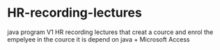 # HR-recording-lectures
java program V1 HR recording lectures that creat a cource and enrol the empelyee in the cource 
it is depend on java + Microsoft Access

